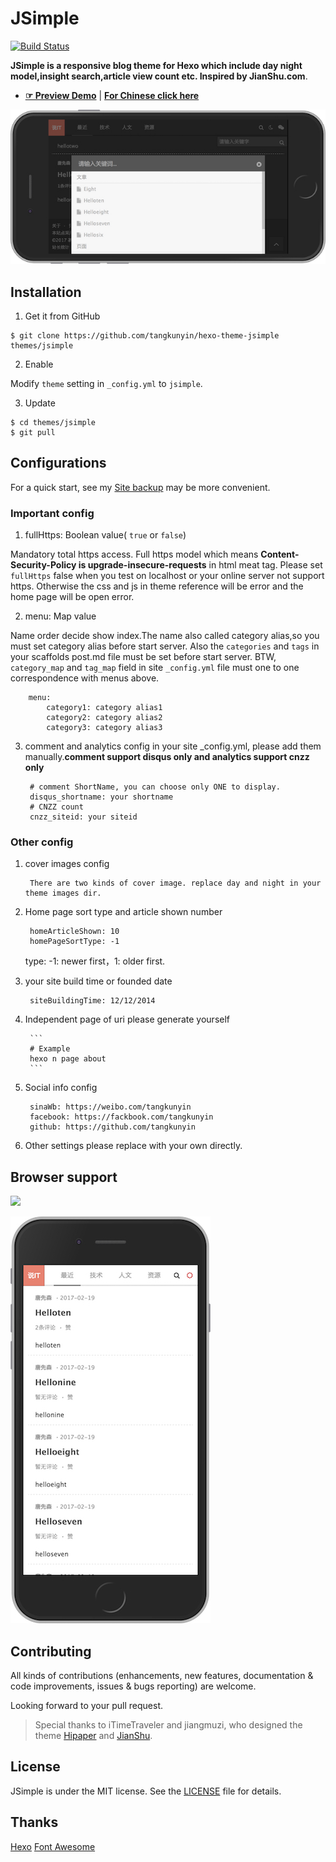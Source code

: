 # JSimple

[![Build Status](https://travis-ci.org/tangkunyin/hexo-theme-jsimple.svg?branch=master)](https://travis-ci.org/tangkunyin/hexo-theme-jsimple)


**JSimple is a responsive blog theme for Hexo which include day night model,insight search,article view count etc. Inspired by JianShu.com**.

- [**☞ Preview Demo**](https://shuoit.net) | [**For Chinese click here**](https://github.com/tangkunyin/hexo-theme-jsimple/blob/master/README.zhCN.md)

![JSimple-iPhone-Landscape-Night-Demo](/source/images/JSimple-iPhone-Landscape-Night-Demo.jpg)


<!--more-->

## Installation

 1. Get it from GitHub

 ```shell
 $ git clone https://github.com/tangkunyin/hexo-theme-jsimple themes/jsimple
 ```
 2. Enable

 Modify `theme` setting in `_config.yml` to `jsimple`.

 3. Update

 ```shell
 $ cd themes/jsimple
 $ git pull
 ```


## Configurations

For a quick start, see my [Site backup](https://github.com/shuoit/blog) may be more convenient.

### Important config

1. fullHttps: Boolean value( `true` or `false`)

Mandatory total https access. Full https model which means **Content-Security-Policy is upgrade-insecure-requests** in 
html meat tag. Please set `fullHttps` false when you test on localhost or your online server not support https.
Otherwise the css and js in theme reference will be error and the home page will be open error.

2. menu: Map value

Name order decide show index.The name also called category alias,so you must set category alias before start server. 
Also the `categories` and `tags` in your scaffolds post.md file must be set before start server.
BTW, `category_map` and `tag_map` field in site `_config.yml` file must one to one correspondence with menus above.

		menu:
  			category1: category alias1
   			category2: category alias2
   			category3: category alias3
   			
3. comment and  analytics config in your site _config.yml, please add them manually.**comment support disqus only and analytics support cnzz only**

 		
 		# comment ShortName, you can choose only ONE to display.
        disqus_shortname: your shortname
        # CNZZ count
        cnzz_siteid: your siteid
   			
### Other config   			

1. cover images config

        There are two kinds of cover image. replace day and night in your theme images dir.

2. Home page sort type and article shown number

		homeArticleShown: 10
		homePageSortType: -1

	type: -1: newer first，1: older first.


3. your site build time or founded date

		siteBuildingTime: 12/12/2014

4. Independent page of uri please generate yourself

		```
		# Example
		hexo n page about
		```

5. Social info config

		sinaWb: https://weibo.com/tangkunyin
		facebook: https://fackbook.com/tangkunyin
		github: https://github.com/tangkunyin


6. Other settings please replace with your own directly.


## Browser support

![](https://raw.githubusercontent.com/iTimeTraveler/hexo-theme-hipaper/master/source/preview/browser-support.png?raw=true)

![JSimple-iPhone-Portrait-Day-Demo](/source/images/JSimple-iPhone-Portrait-Day-Demo.jpg)

## Contributing

All kinds of contributions (enhancements, new features, documentation & code improvements, issues & bugs reporting) are welcome.

Looking forward to your pull request.

> Special thanks to iTimeTraveler and jiangmuzi, who designed the theme [Hipaper](https://github.com/iTimeTraveler/hexo-theme-hipaper) and [JianShu](https://github.com/jiangmuzi/jianshu).


## License

JSimple is under the MIT license. See the [LICENSE](https://github.com/tangkunyin/hexo-theme-jsimple/blob/master/LICENSE) file for details.

## Thanks

[Hexo](https://hexo.io)
[Font Awesome](http://fontawesome.io)
